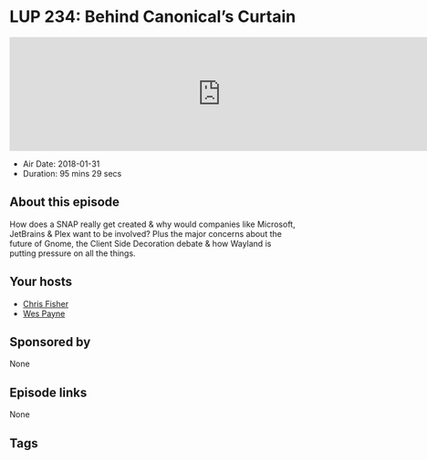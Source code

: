 # LUP 234: Behind Canonical’s Curtain

<iframe src="https://player.fireside.fm/v2/RUkczH-V+tl-K3C3n?theme=dark" width="740" height="200" frameborder="0" scrolling="no"></iframe>

* Air Date: 2018-01-31
* Duration: 95 mins 29 secs

## About this episode

How does a SNAP really get created & why would companies like Microsoft, JetBrains & Plex want to be involved? Plus the major concerns about the future of Gnome, the Client Side Decoration debate & how Wayland is putting pressure on all the things.

## Your hosts
* [Chris Fisher](https://linuxunplugged.com/hosts/chrislas)
* [Wes Payne](https://linuxunplugged.com/hosts/wes)

## Sponsored by

None



## Episode links

None



## Tags

